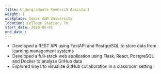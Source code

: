 ```yaml
---
title: Undergraduate Research Assistant
weight: 1
workplace: Texas A&M University
location: College Station, TX
start_date: 2020-06-01
end_date : 
---
```

- Developed a REST API using FastAPI and PostgreSQL to store data from learning management systems
- Developed a full-stack web application using Flask, React, PostgreSQL and Docker to analyze GitHub data
- Explored ways to visualize GitHub collaboration in a classroom setting